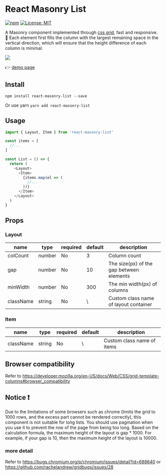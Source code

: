# React Masonry List

[![npm](https://img.shields.io/npm/v/react-masonry-list.svg?style=flat-square)](https://www.npmjs.com/package/react-masonry-list)
[![License: MIT](https://img.shields.io/badge/License-MIT-yellow.svg)](https://opensource.org/licenses/MIT)

A Masonry component implemented through [css grid](https://developer.mozilla.org/en-US/docs/Web/CSS/CSS_Grid_Layout), fast and responsive.
:star2: Each element first fills the column with the largest remaining space in the vertical direction, which will ensure that the height difference of each column is minimal.

![](https://user-images.githubusercontent.com/16912880/138633709-82e4b1dd-eb09-4ae5-a920-e6bad1464248.gif)

:point_right: [demo page](https://qc5tst.web.cloudendpoint.cn/)

## Install
`npm install react-masonry-list --save` 

Or use yarn
`yarn add react-masonry-list`

## Usage
```js
import { Layout, Item } from 'react-masonry-list'

const items = [
  //...
]

const List = () => {
  return (
    <Layout>
      <Item>
        {items.map(el => (
          //...
        ))}
      </Item>
    </Layout>
  )
}
```

## Props

### Layout

|name|type|required|default|description|
|--|--|--|--|--|
|colCount|number|No|3|Column count|
|gap|number|No|10|The size(px) of the gap between elements|
|minWidth|number|No|300|The min width(px) of columns|
|className|string|No| \ |Custom class name of layout container|

### Item
|name|type|required|default|description|
|--|--|--|--|--|
|className|string|No| \ |Custom class name of items|

## Browser compatibility
Refer to https://developer.mozilla.org/en-US/docs/Web/CSS/grid-template-columns#browser_compatibility

## Notice :exclamation:
Due to the limitations of some browsers such as chrome (limits the grid to 1000 rows, and the excess part cannot be rendered correctly), this component is not suitable for long lists. You should use pagination when you use it to prevent the row of the page from being too long. Based on the calculation formula, the maximum height of the layout is gap * 1000. For example, if your gap is 10, then the maximum height of the layout is 10000.
### more detail
Refer to https://bugs.chromium.org/p/chromium/issues/detail?id=688640
or https://github.com/rachelandrew/gridbugs/issues/28